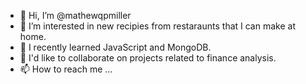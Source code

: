 - 👋 Hi, I’m @mathewqpmiller
- 👀 I’m interested in new recipies from restaraunts that I can make at home.
- 🌱 I recently learned JavaScript and MongoDB.
- 💞️ I'd like to collaborate on projects related to finance analysis.
- 📫 How to reach me ...

<!---
mathewqpmiller/mathewqpmiller is a ✨ special ✨ repository because its `README.md` (this file) appears on your GitHub profile.
You can click the Preview link to take a look at your changes.
--->
